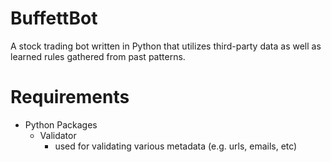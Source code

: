 # BuffettBot
A stock trading bot written in Python that utilizes third-party data as well as learned rules gathered from past patterns.

# Requirements
  * Python Packages
    * Validator
      * used for validating various metadata (e.g. urls, emails, etc)